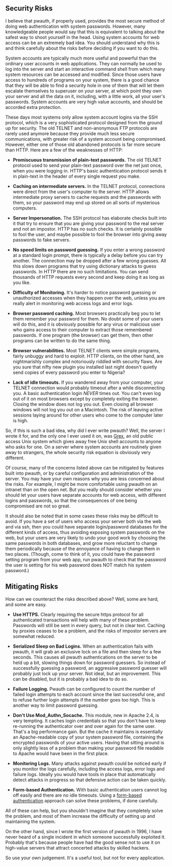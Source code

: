 ## Security Risks ##

I believe that pwauth, if properly used, provides the most secure method of doing web authentication with system passwords.  However, many knowledgeable people would say that this is equivalent to talking about the safest way to shoot yourself in the head.  Using system accounts for web access can be an extremely bad idea.  You should understand why this is and think carefully about the risks before deciding if you want to do this.

System accounts are typically much more useful and powerful than the ordinary user accounts in web applications.  They can normally be used to log into the server and start an interactive command shell from which many system resources can be accessed and modified.  Since those users have access to hundreds of programs on your system, there is a good chance that they will be able to find a security hole in one of them that will let them escalate themselves to superuser on your server, at which point they own your server and all the data on it, including, with a little work, all your user's passwords.  System accounts are very high value accounts, and should be accorded extra protection.

These days most systems only allow system account logins via the SSH protocol, which is a very sophisticated protocol designed from the ground up for security.  The old TELNET and non-anonymous FTP protocols are rarely used anymore because they provide much less secure communications, with greater risk of a system account being compromised.  However, either one of those old abandoned protocols is far more secure than HTTP.  Here are a few of the weaknesses of HTTP:

  * **Promiscuous transmission of plain-text passwords.**  The old TELNET protocol used to send your plain-text password over the net just once, when you were logging in.  HTTP's basic authentication protocol sends it in plain-text in the header of every single request you make.

  * **Caching on intermediate servers.**  In the TELNET protocol, connections were direct from the user's computer to the server.  HTTP allows intermediate proxy servers to cache requests and the passwords with them, so your password may end up stored on all sorts of mysterious computers.

  * **Server Impersonation.**  The SSH protocol has elaborate checks built into it that try to ensure that you are giving your password to the real server and not an impostor.  HTTP has no such checks.  It is certainly possible to fool the user, and maybe possible to fool the browser into giving away passwords to fake servers.

  * **No speed limits on password guessing.**  If you enter a wrong password at a standard login prompt, there is typically a delay before you can try another.  The connection may be dropped after a few wrong guesses.  All this slows down programs that try using dictionary attacks to guess passwords.  In HTTP there are no such limitations.  You can send thousands of HTTP requests every second and keep doing it as long as you like.

  * **Difficulty of Monitoring.**  It's harder to notice password guessing or unauthorized accesses when they happen over the web, unless you are really alert in monitoring web access logs and error logs.

  * **Browser password caching.**  Most browsers practically beg you to let them remember your password for them.  No doubt some of your users will do this, and it is obviously possible for any virus or malicious user who gains access to their computer to extract those remembered passwords.  If one program (the browser) can get them, then other programs can be written to do the same thing.

  * **Browser vulnerabilities.**  Most TELNET clients were simple programs, fairly unbuggy and hard to exploit.  HTTP clients, on the other hand, are nightmarishly complex and notoriously riddled with security flaws.  Are you sure that nifty new plugin you installed last night doesn't quietly send copies of every password you enter to Nigeria?

  * **Lack of idle timeouts.**  If you wandered away from your computer, your TELNET connection would probably timeout after a while disconnecting you.  A basic authentication login _NEVER_ times out.  You can't even log out of it on most browsers except by completely exiting the browser.  Closing the window does not log you out.  Even closing all browser windows will not log you out on a Macintosh.  The risk of leaving active sessions laying around for other users who come to the computer later is high.

So, if this is such a bad idea, why did I ever write pwauth?  Well, the server I wrote it for, and the only one I ever used it on, was [Grex](http://cyberspace.org), an old public access Unix system which gives away free Unix shell accounts to anyone who asks for one.  On a server where system accounts are routinely given away to strangers, the whole security risk equation is obviously very different.

Of course, many of the concerns listed above can be mitigated by features built into pwauth, or by careful configuration and administration of the server.  You may have your own reasons why you are less concerned about the risks.  For example, I might be more comfortable using pwauth on an intranet than on the open net.  But you really should consider whether you should let your users have separate accounts for web access, with different logins and passwords, so that the consequences of one being compromised are not so great.

It should also be noted that in some cases these risks may be difficult to avoid.  If you have a set of users who access your server both via the web and via ssh, then you could have separate login/password databases for the different kinds of access, thus avoiding exposing system passwords on the web, but your users are very likely to undo your good work by choosing the same passwords in both databases, and grow more reluctant to change them periodically because of the annoyance of having to change them in two places.  (Though, come to think of it, you could have the password setting program from your web app, run pwauth to check that the password the user is setting for his web password does NOT match his system password.)

## Mitigating Risks ##

How can we counteract the risks described above?  Well, some are hard, and some are easy.

  * **Use HTTPS.**  Clearly requiring the secure https protocol for all authenticated transactions will help with many of these problem.  Passwords will still be sent in every query, but not in clear text.  Caching by proxies ceases to be a problem, and the risks of impostor servers are somewhat reduced.

  * **Serialized Sleep on Bad Logins.**  When an authentication fails with pwauth, it will grab an exclusive lock on a file and then sleep for a few seconds.  This causes all pwauth authentications on the server to be held up a bit, slowing things down for password guessers.  So instead of successfully guessing a password, an aggressive password guesser will probably just lock up your server.  Not ideal, but an improvement.  This can be disabled, but it is probably a bad idea to do so.

  * **Failure Logging.**  Pwauth can be configured to count the number of failed login attempts to each account since the last successful one, and to refuse further login attempts if the number goes too high. This is another way to limit password guessing.

  * **Don't Use Mod\_Authn\_Socache.** This module, new in Apache 2.4, is very tempting. It caches login credentials so that you don't have to keep re-running the authenticator over and over again for the same user. That's a big performance gain. But the cache it maintains is essentially an Apache-readable copy of your system password file, containing the encrypted passwords of your active users. Having that sitting around is only slightly less of a problem than making your password file readable to Apache would have been in the first place.

  * **Monitoring Logs.**  Many attacks against pwauth could be noticed early if you monitor the logs carefully, including the access logs, error logs and failure logs.  Ideally you would have tools in place that automatically detect attacks in progress so that defensive action can be taken quickly.

  * **Form-based Authentication.**  With basic authentication users cannot log off easily and there are no idle timeouts.  Using a [form-based authentication](FormAuth.md) approach can solve these problems, if done carefully.

All of these can help, but you shouldn't imagine that they completely solve the problem, and most of them increase the difficulty of setting up and maintaining the system.

On the other hand, since I wrote the first version of pwauth in 1996, I have never heard of a single incident in which someone successfully exploited it.  Probably that's because people have had the good sense not to use it on high-value servers that attract concerted attacks by skilled hackers.

So use your own judgement.  It's a useful tool, but not for every application.